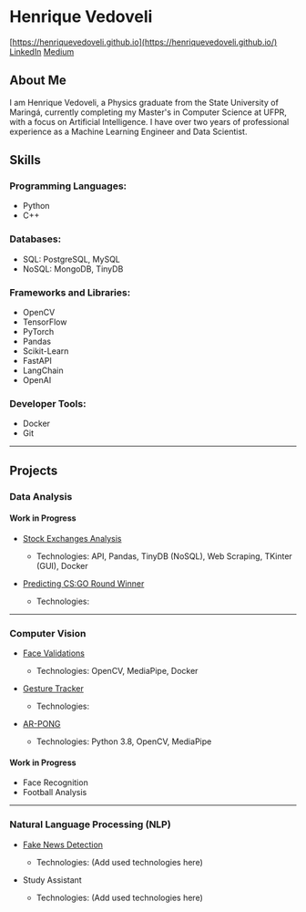 # Henrique Vedoveli

[https://henriquevedoveli.github.io](https://henriquevedoveli.github.io/)
[LinkedIn](https://www.linkedin.com/in/henrique-vedoveli/)
[Medium](https://medium.com/@henriquevedoveli)

## About Me

I am Henrique Vedoveli, a Physics graduate from the State University of Maringá, currently completing my Master's in Computer Science at UFPR, with a focus on Artificial Intelligence. I have over two years of professional experience as a Machine Learning Engineer and Data Scientist.

## Skills
### Programming Languages:
- Python
- C++

### Databases:
- SQL: PostgreSQL, MySQL
- NoSQL: MongoDB, TinyDB
  
### Frameworks and Libraries:
- OpenCV
- TensorFlow
- PyTorch
- Pandas
- Scikit-Learn
- FastAPI
- LangChain
- OpenAI
  
### Developer Tools:
- Docker
- Git
---
## Projects

### Data Analysis

#### Work in Progress
* [Stock Exchanges Analysis](https://github.com/henriquevedoveli/stock_exchange_analysis)
  - Technologies: API, Pandas, TinyDB (NoSQL), Web Scraping, TKinter (GUI), Docker

* [Predicting CS:GO Round Winner](https://github.com/henriquevedoveli/csgo)
  - Technologies:
 
---
### Computer Vision

* [Face Validations](https://github.com/henriquevedoveli/face-validations)
  - Technologies: OpenCV, MediaPipe, Docker

* [Gesture Tracker](https://github.com/henriquevedoveli/Gesture-Tracker)
  - Technologies:
    
* [AR-PONG](https://github.com/henriquevedoveli/ARPONG)
  - Technologies: Python 3.8, OpenCV, MediaPipe

#### Work in Progress
* Face Recognition
* Football Analysis

---
### Natural Language Processing (NLP)

* [Fake News Detection](https://github.com/henriquevedoveli/NLP-fake-news-detection)
  - Technologies: (Add used technologies here)

* Study Assistant
  - Technologies: (Add used technologies here)

